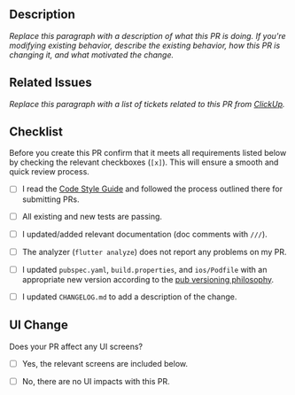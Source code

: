 ## Description

*Replace this paragraph with a description of what this PR is doing. If you're modifying existing behavior, describe the existing behavior, how this PR is changing it, and what motivated the change.*


## Related Issues

*Replace this paragraph with a list of tickets related to this PR from [ClickUp](https://app.clickup.com/2347906/v/l/27mw2-7).*


## Checklist

Before you create this PR confirm that it meets all requirements listed below by checking the relevant checkboxes (`[x]`). This will ensure a smooth and quick review process.

- [ ] I read the [Code Style Guide] and followed the process outlined there for submitting PRs.
- [ ] All existing and new tests are passing.
- [ ] I updated/added relevant documentation (doc comments with `///`).
- [ ] The analyzer (`flutter analyze`) does not report any problems on my PR.
- [ ] I updated `pubspec.yaml`, `build.properties`, and `ios/Podfile` with an appropriate new version according to the [pub versioning philosophy].
- [ ] I updated `CHANGELOG.md` to add a description of the change.


## UI Change

Does your PR affect any UI screens?

- [ ] Yes, the relevant screens are included below.
- [ ] No, there are no UI impacts with this PR.


<!-- Links -->
[Code Style Guide]: https://github.com/peiffer-innovations/documentation/blob/main/CODE_STYLE.md
[pub versioning philosophy]: https://www.dartlang.org/tools/pub/versioning
